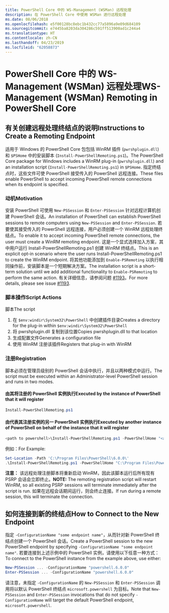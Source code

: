 ```yaml
---
title: PowerShell Core 中的 WS-Management (WSMan) 远程处理
description: 在 PowerShell Core 中使用 WSMan 进行远程处理
ms.date: 08/06/2018
ms.openlocfilehash: e5f00128bc8ebc1b432cc77a5896a9e09d684109
ms.sourcegitcommit: e7445ba8203da304286c591ff513900ad1c244a4
ms.translationtype: HT
ms.contentlocale: zh-CN
ms.lasthandoff: 04/23/2019
ms.locfileid: "62058873"
---
```

# <a name="ws-management-wsman-remoting-in-powershell-core"></a><span data-ttu-id="8ec0e-103">PowerShell Core 中的 WS-Management (WSMan) 远程处理</span><span class="sxs-lookup"><span data-stu-id="8ec0e-103">WS-Management (WSMan) Remoting in PowerShell Core</span></span>

## <a name="instructions-to-create-a-remoting-endpoint"></a><span data-ttu-id="8ec0e-104">有关创建远程处理终结点的说明</span><span class="sxs-lookup"><span data-stu-id="8ec0e-104">Instructions to Create a Remoting Endpoint</span></span>

<span data-ttu-id="8ec0e-105">适用于 Windows 的 PowerShell Core 包包括 WinRM 插件 (`pwrshplugin.dll`) 和 `$PSHome` 中的安装脚本 (`Install-PowerShellRemoting.ps1`)。</span><span class="sxs-lookup"><span data-stu-id="8ec0e-105">The PowerShell Core package for Windows includes a WinRM plug-in (`pwrshplugin.dll`) and an installation script (`Install-PowerShellRemoting.ps1`) in `$PSHome`.</span></span>
<span data-ttu-id="8ec0e-106">指定终结点时，这些文件可使 PowerShell 接受传入的 PowerShell 远程连接。</span><span class="sxs-lookup"><span data-stu-id="8ec0e-106">These files enable PowerShell to accept incoming PowerShell remote connections when its endpoint is specified.</span></span>

### <a name="motivation"></a><span data-ttu-id="8ec0e-107">动机</span><span class="sxs-lookup"><span data-stu-id="8ec0e-107">Motivation</span></span>

<span data-ttu-id="8ec0e-108">安装 PowerShell 可使用 `New-PSSession` 和 `Enter-PSSession` 针对远程计算机创建 PowerShell 会话。</span><span class="sxs-lookup"><span data-stu-id="8ec0e-108">An installation of PowerShell can establish PowerShell sessions to remote computers using `New-PSSession` and `Enter-PSSession`.</span></span>
<span data-ttu-id="8ec0e-109">若要使其接受传入的 PowerShell 远程连接，用户必须创建一个 WinRM 远程处理终结点。</span><span class="sxs-lookup"><span data-stu-id="8ec0e-109">To enable it to accept incoming PowerShell remote connections, the user must create a WinRM remoting endpoint.</span></span>
<span data-ttu-id="8ec0e-110">这是一个显式选择加入方案，其中用户运行 Install-PowerShellRemoting.ps1 创建 WinRM 终结点。</span><span class="sxs-lookup"><span data-stu-id="8ec0e-110">This is an explicit opt-in scenario where the user runs Install-PowerShellRemoting.ps1 to create the WinRM endpoint.</span></span>
<span data-ttu-id="8ec0e-111">将其他功能添加到 `Enable-PSRemoting` 以执行相同操作前，安装脚本是一个短期解决方案。</span><span class="sxs-lookup"><span data-stu-id="8ec0e-111">The installation script is a short-term solution until we add additional functionality to `Enable-PSRemoting` to perform the same action.</span></span>
<span data-ttu-id="8ec0e-112">有关详细信息，请参阅问题 [#1193](https://github.com/PowerShell/PowerShell/issues/1193)。</span><span class="sxs-lookup"><span data-stu-id="8ec0e-112">For more details, please see issue [#1193](https://github.com/PowerShell/PowerShell/issues/1193).</span></span>

### <a name="script-actions"></a><span data-ttu-id="8ec0e-113">脚本操作</span><span class="sxs-lookup"><span data-stu-id="8ec0e-113">Script Actions</span></span>

<span data-ttu-id="8ec0e-114">脚本</span><span class="sxs-lookup"><span data-stu-id="8ec0e-114">The script</span></span>

1. <span data-ttu-id="8ec0e-115">在 `$env:windir\System32\PowerShell` 中创建插件目录</span><span class="sxs-lookup"><span data-stu-id="8ec0e-115">Creates a directory for the plug-in within `$env:windir\System32\PowerShell`</span></span>
1. <span data-ttu-id="8ec0e-116">将 pwrshplugin.dll 复制到该位置</span><span class="sxs-lookup"><span data-stu-id="8ec0e-116">Copies pwrshplugin.dll to that location</span></span>
1. <span data-ttu-id="8ec0e-117">生成配置文件</span><span class="sxs-lookup"><span data-stu-id="8ec0e-117">Generates a configuration file</span></span>
1. <span data-ttu-id="8ec0e-118">使用 WinRM 注册该插件</span><span class="sxs-lookup"><span data-stu-id="8ec0e-118">Registers that plug-in with WinRM</span></span>

### <a name="registration"></a><span data-ttu-id="8ec0e-119">注册</span><span class="sxs-lookup"><span data-stu-id="8ec0e-119">Registration</span></span>

<span data-ttu-id="8ec0e-120">脚本必须在管理员级别的 PowerShell 会话中执行，并且以两种模式中运行。</span><span class="sxs-lookup"><span data-stu-id="8ec0e-120">The script must be executed within an Administrator-level PowerShell session and runs in two modes.</span></span>

#### <a name="executed-by-the-instance-of-powershell-that-it-will-register"></a><span data-ttu-id="8ec0e-121">由其将注册的 PowerShell 实例执行</span><span class="sxs-lookup"><span data-stu-id="8ec0e-121">Executed by the instance of PowerShell that it will register</span></span>

```powershell
Install-PowerShellRemoting.ps1
```

#### <a name="executed-by-another-instance-of-powershell-on-behalf-of-the-instance-that-it-will-register"></a><span data-ttu-id="8ec0e-122">由代表其注册实例的另一 PowerShell 实例执行</span><span class="sxs-lookup"><span data-stu-id="8ec0e-122">Executed by another instance of PowerShell on behalf of the instance that it will register</span></span>

```powershell
<path to powershell>\Install-PowerShellRemoting.ps1 -PowerShellHome "<absolute path to the instance's $PSHOME>"
```

<span data-ttu-id="8ec0e-123">例如：</span><span class="sxs-lookup"><span data-stu-id="8ec0e-123">For Example:</span></span>

```powershell
Set-Location -Path 'C:\Program Files\PowerShell\6.0.0\'
.\Install-PowerShellRemoting.ps1 -PowerShellHome "C:\Program Files\PowerShell\6.0.0\"
```

<span data-ttu-id="8ec0e-124">**注意：** 该远程处理注册脚本将重新启动 WinRM，因此该脚本运行后所有现有 PSRP 会话会立即终止。</span><span class="sxs-lookup"><span data-stu-id="8ec0e-124">**NOTE:** The remoting registration script will restart WinRM, so all existing PSRP sessions will terminate immediately after the script is run.</span></span> <span data-ttu-id="8ec0e-125">如果在远程会话期间运行，则会终止连接。</span><span class="sxs-lookup"><span data-stu-id="8ec0e-125">If run during a remote session, this will terminate the connection.</span></span>

## <a name="how-to-connect-to-the-new-endpoint"></a><span data-ttu-id="8ec0e-126">如何连接到新的终结点</span><span class="sxs-lookup"><span data-stu-id="8ec0e-126">How to Connect to the New Endpoint</span></span>

<span data-ttu-id="8ec0e-127">指定 `-ConfigurationName "some endpoint name"`，从而针对新 PowerShell 终结点创建一个 PowerShell 会话。</span><span class="sxs-lookup"><span data-stu-id="8ec0e-127">Create a PowerShell session to the new PowerShell endpoint by specifying `-ConfigurationName "some endpoint name"`.</span></span> <span data-ttu-id="8ec0e-128">若要连接到上述示例中的 PowerShell 实例，请使用以下任意一种方式：</span><span class="sxs-lookup"><span data-stu-id="8ec0e-128">To connect to the PowerShell instance from the example above, use either:</span></span>

```powershell
New-PSSession ... -ConfigurationName "powershell.6.0.0"
Enter-PSSession ... -ConfigurationName "powershell.6.0.0"
```

<span data-ttu-id="8ec0e-129">请注意，未指定 `-ConfigurationName` 的 `New-PSSession` 和 `Enter-PSSession` 调用将以默认 PowerShell 终结点 `microsoft.powershell` 为目标。</span><span class="sxs-lookup"><span data-stu-id="8ec0e-129">Note that `New-PSSession` and `Enter-PSSession` invocations that do not specify `-ConfigurationName` will target the default PowerShell endpoint, `microsoft.powershell`.</span></span>